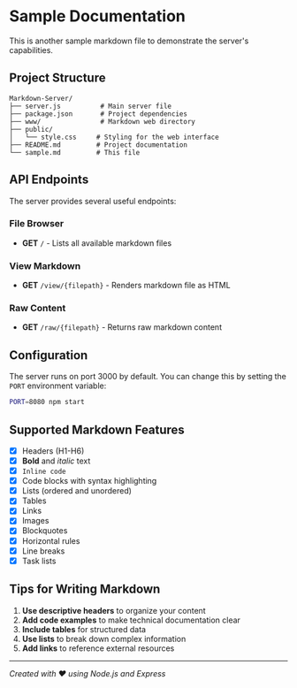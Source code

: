 # Sample Documentation

This is another sample markdown file to demonstrate the server's capabilities.

## Project Structure

```
Markdown-Server/
├── server.js          # Main server file
├── package.json       # Project dependencies
├── www/               # Markdown web directory
├── public/
│   └── style.css     # Styling for the web interface
├── README.md         # Project documentation
└── sample.md         # This file
```

## API Endpoints

The server provides several useful endpoints:

### File Browser
- **GET** `/` - Lists all available markdown files

### View Markdown
- **GET** `/view/{filepath}` - Renders markdown file as HTML

### Raw Content
- **GET** `/raw/{filepath}` - Returns raw markdown content

## Configuration

The server runs on port 3000 by default. You can change this by setting the `PORT` environment variable:

```bash
PORT=8080 npm start
```

## Supported Markdown Features

- [x] Headers (H1-H6)
- [x] **Bold** and *italic* text
- [x] `Inline code`
- [x] Code blocks with syntax highlighting
- [x] Lists (ordered and unordered)
- [x] Tables
- [x] Links
- [x] Images
- [x] Blockquotes
- [x] Horizontal rules
- [x] Line breaks
- [x] Task lists

## Tips for Writing Markdown

1. **Use descriptive headers** to organize your content
2. **Add code examples** to make technical documentation clear
3. **Include tables** for structured data
4. **Use lists** to break down complex information
5. **Add links** to reference external resources

---

*Created with ❤️ using Node.js and Express*